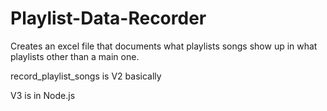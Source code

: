 # Playlist-Data-Recorder
Creates an excel file that documents what playlists songs show up in what playlists other than a main one.

record_playlist_songs is V2 basically

V3 is in Node.js